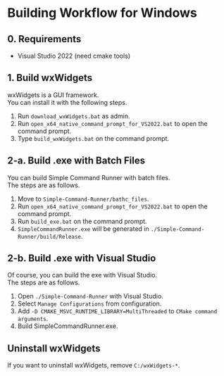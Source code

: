 # Building Workflow for Windows

## 0. Requirements
- Visual Studio 2022 (need cmake tools)

## 1. Build wxWidgets
wxWidgets is a GUI framework.<br>
You can install it with the following steps.

1. Run `download_wxWidgets.bat` as admin.
2. Run `open_x64_native_command_prompt_for_VS2022.bat` to open the command prompt.
3. Type `build_wxWidgets.bat` on the command prompt.

## 2-a. Build .exe with Batch Files
You can build Simple Command Runner with batch files.<br>
The steps are as follows.

1. Move to `Simple-Command-Runner/bathc_files`.
2. Run `open_x64_native_command_prompt_for_VS2022.bat` to open the command prompt.
3. Run `build_exe.bat` on the command prompt.
4. `SimpleCommandRunner.exe` will be generated in `./Simple-Command-Runner/build/Release`.

## 2-b. Build .exe with Visual Studio
Of course, you can build the exe with Visual Studio.<br>
The steps are as follows.

1. Open `./Simple-Command-Runner` with Visual Studio.
2. Select `Manage Configurations` from configuration.
3. Add `-D CMAKE_MSVC_RUNTIME_LIBRARY=MultiThreaded` to `CMake command arguments`.
4. Build SimpleCommandRunner.exe.

## Uninstall wxWidgets
If you want to uninstall wxWidgets, remove `C:/wxWidgets-*`.
